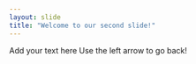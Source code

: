 ```yaml
---
layout: slide
title: "Welcome to our second slide!"
---
```

Add your text here
Use the left arrow to go back!
